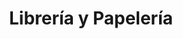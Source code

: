 ---
title: "Librería y Papelería"
url: /santa-cruz-de-la-sierra/libreria-y-papeleria/
shop: Schreibwaren
---